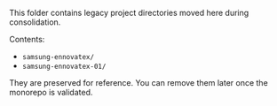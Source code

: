 This folder contains legacy project directories moved here during consolidation.

Contents:
- `samsung-ennovatex/`
- `samsung-ennovatex-01/`

They are preserved for reference. You can remove them later once the monorepo is validated.
